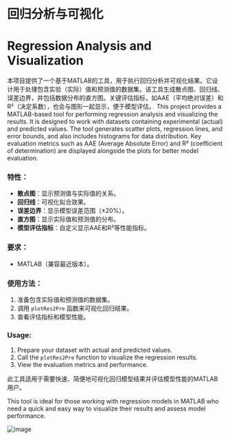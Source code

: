 # 回归分析与可视化
# Regression Analysis and Visualization

本项目提供了一个基于MATLAB的工具，用于执行回归分析并可视化结果。它设计用于处理包含实验（实际）值和预测值的数据集。该工具生成散点图、回归线、误差边界，并包括数据分布的直方图。关键评估指标，如AAE（平均绝对误差）和R²（决定系数），也会与图形一起显示，便于模型评估。
This project provides a MATLAB-based tool for performing regression analysis and visualizing the results. It is designed to work with datasets containing experimental (actual) and predicted values. The tool generates scatter plots, regression lines, and error bounds, and also includes histograms for data distribution. Key evaluation metrics such as AAE (Average Absolute Error) and R² (coefficient of determination) are displayed alongside the plots for better model evaluation.

### 特性：
- **散点图**：显示预测值与实际值的关系。
- **回归线**：可视化拟合效果。
- **误差边界**：显示模型误差范围（±20%）。
- **直方图**：显示实际值和预测值的分布。
- **模型评估指标**：自定义显示AAE和R²等性能指标。

### 要求：
- MATLAB（兼容最近版本）。

### 使用方法：
1. 准备包含实际值和预测值的数据集。
2. 调用 `plotRes2Pre` 函数来可视化回归结果。
3. 查看评估指标和模型性能。
### Usage:
1. Prepare your dataset with actual and predicted values.
2. Call the `plotRes2Pre` function to visualize the regression results.
3. View the evaluation metrics and performance.

此工具适用于需要快速、简便地可视化回归模型结果并评估模型性能的MATLAB用户。

This tool is ideal for those working with regression models in MATLAB who need a quick and easy way to visualize their results and assess model performance.

![image](https://github.com/user-attachments/assets/71e2b6e2-9e2c-40eb-b995-2da37e921640)
